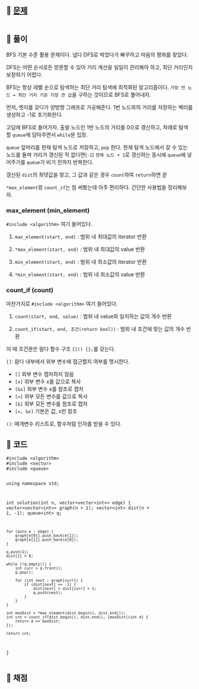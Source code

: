 <h2 id="🌽-문제">🌽 <a href="https://school.programmers.co.kr/learn/courses/30/lessons/49189">문제</a></h2>
<p><img alt="" src="https://velog.velcdn.com/images/coolgamja_/post/01b5156d-5eb1-4739-bec9-fcb96642543f/image.png" /></p>
<h2 id="🥔-풀이">🥔 풀이</h2>
<p>BFS 기본 수준 활용 문제이다.
냅다 DFS로 박았다가 빠꾸하고 마음의 평화를 찾았다.</p>
<p>DFS는 어떤 순서로든 방문할 수 있어 거리 계산을 일일이 관리해야 하고,
최단 거리인지 보장하기 어렵다.</p>
<p>BFS는 항상 레벨 순으로 탐색하는 최단 거리 탐색에 최적화된 알고리즘이다.
<code>가장 먼 노드 = 최단 거리 기준 가장 큰 값</code>을 구하는 것이므로 BFS로 풀어내자.</p>
<p>먼저, 엣지를 갖다가 양방향 그래프로 가공해준다.
1번 노드와의 거리를 저장하는 벡터를 생성하고 -1로 초기화한다.</p>
<p>고담에 BFS로 들어가자.
출발 노드인 1번 노드의 거리를 0으로 갱신하고,
차례로 탐색할 <code>queue</code>에 담아주면서 <code>while</code>문 입장.</p>
<p><code>queue</code> 앞머리를 현재 탐색 노드로 저장하고, <code>pop</code> 한다.
현재 탐색 노드에서 갈 수 있는 노드를 돌며 거리가 갱신된 적 없다면(<code>-1</code>)
<code>현재 노드 + 1</code>로 갱신하는 동시에 <code>queue</code>에 넣어주기를
<code>queue</code>가 비기 전까지 반복한다.</p>
<p>갱신된 <code>dist</code>의 최댓값을 찾고,
그 값과 같은 경우 <code>count</code>하여 <code>return</code>하면 끋</p>
<p><code>*max_element</code>랑 <code>count_if</code>는 첨 써봤는데 아주 편리하다.
간단한 사용법을 정리해보자.</p>
<h3 id="max_element-min_element">max_element (min_element)</h3>
<p><code>#include &lt;algorithm&gt;</code> 여기 들어있다.</p>
<ol>
<li><p><code>max_element(start, end)</code>
: 범위 내 최대값의 iterator 반환</p>
</li>
<li><p><code>*max_element(start, end)</code>
: 범위 내 최대값의 value 반환</p>
</li>
<li><p><code>min_element(start, end)</code>
: 범위 내 최소값의 iterator 반환</p>
</li>
<li><p><code>*min_element(start, end)</code>
: 범위 내 최소값의 value 반환</p>
</li>
</ol>
<h3 id="count_if-count">count_if (count)</h3>
<p>마찬가지로 <code>#include &lt;algorithm&gt;</code> 여기 들어있다.</p>
<ol>
<li><p><code>count(start, end, value)</code>
: 범위 내 value와 일치하는 값의 개수 반환</p>
</li>
<li><p><code>count_if(start, end, 조건(return bool))</code>
: 범위 내 조건에 맞는 값의 개수 반환</p>
</li>
</ol>
<p>이 때 조건문은 람다 함수 구조 <code>[]() {};</code>를 갖는다.</p>
<p><code>[]</code>: 람다 내부에서 외부 변수에 접근할지 여부를 명시한다.</p>
<ul>
<li><code>[]</code>    외부 변수 캡처하지 않음</li>
<li><code>[x]</code>    외부 변수 x를 값으로 복사</li>
<li><code>[&amp;x]</code>    외부 변수 x를 참조로 캡처</li>
<li><code>[=]</code>    외부 모든 변수를 값으로 복사</li>
<li><code>[&amp;]</code>    외부 모든 변수를 참조로 캡처</li>
<li><code>[=, &amp;x]</code>    기본은 값, x만 참조</li>
</ul>
<p><code>()</code>: 매개변수 리스트로, 함수처럼 인자를 받을 수 있다.</p>
<h2 id="🥬-코드">🥬 코드</h2>
<pre><code class="language-cpp">#include &lt;algorithm&gt;
#include &lt;vector&gt;
#include &lt;queue&gt;

using namespace std;

int solution(int n, vector&lt;vector&lt;int&gt;&gt; edge) {
    vector&lt;vector&lt;int&gt;&gt; graph(n + 1);
    vector&lt;int&gt; dist(n + 1, -1);
    queue&lt;int&gt; q;

    for (auto e : edge) {
        graph[e[0]].push_back(e[1]);
        graph[e[1]].push_back(e[0]);
    }

    q.push(1);
    dist[1] = 0;

    while (!q.empty()) {
        int curr = q.front();
        q.pop();

        for (int next : graph[curr]) {
            if (dist[next] == -1) {
                dist[next] = dist[curr] + 1;
                q.push(next);
            }
        }
    }

    int maxDist = *max_element(dist.begin(), dist.end());
    int cnt = count_if(dist.begin(), dist.end(), [maxDist](int d) {
        return d == maxDist;
    });

    return cnt;
}</code></pre>
<h2 id="🥜-채점">🥜 채점</h2>
<p><img alt="" src="https://velog.velcdn.com/images/coolgamja_/post/186f6167-41c3-4aef-81be-48bed6aa6ea4/image.png" /></p>